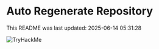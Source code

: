 # Auto Regenerate Repository

This README was last updated: 2025-06-14 05:31:28

 ![TryHackMe](https://tryhackme.com/badge/533634)